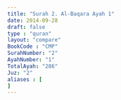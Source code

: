 ```yaml
---
title: "Surah 2. Al-Baqara Ayah 1"
date: 2014-09-28
draft: false
type : "quran"
layout: "compare"
BookCode : "CMP"
SurahNumber: "2"
AyahNumber: "1"
TotalAyah: "286"
Juz: "2"
aliases : [
]
---
```

